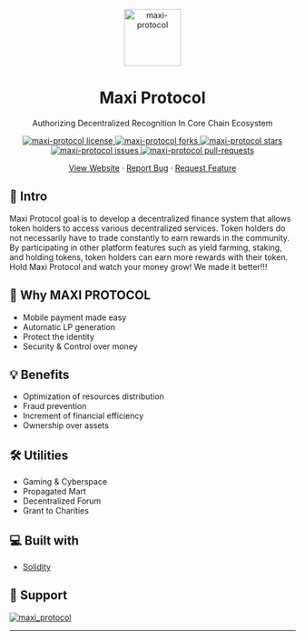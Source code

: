 <p align="center">
<img src="[https://i.ibb.co/jJswccT/logo200.webp](https://i.imgur.com/qca1eIV.jpg)" alt="maxi-protocol" width="100" border="0">
<h1 align="center">
Maxi Protocol
</h1>
</p>
<p align="center">
Authorizing Decentralized Recognition In Core Chain Ecosystem
</p>

<p align="center">
<a href="https://github.com/maxiprotocol/maxi-protocol/blob/main/LICENSE" target="blank">
<img src="https://img.shields.io/github/license/maxiprotocol/maxi-protocol" alt="maxi-protocol license" />
</a>
<a href="https://github.com/maxiprotocol/maxi-protocol/fork" target="blank">
<img src="https://img.shields.io/github/forks/maxiprotocol/maxi-protocol?style=flat-square" alt="maxi-protocol forks"/>
</a>
<a href="https://github.com/maxiprotocol/maxi-protocol/stargazers" target="blank">
<img src="https://img.shields.io/github/stars/maxiprotocol/maxi-protocol?style=flat-square" alt="maxi-protocol stars"/>
</a>
<a href="https://github.com/maxiprotocol/maxi-protocol/issues" target="blank">
<img src="https://img.shields.io/github/issues/maxiprotocol/maxi-protocol?style=flat-square" alt="maxi-protocol issues"/>
</a>
<a href="https://github.com/maxiprotocol/maxi-protocol/pulls" target="blank">
<img src="https://img.shields.io/github/issues-pr/maxiprotocol/maxi-protocol?style=flat-square" alt="maxi-protocol pull-requests"/>
</a>
</p>

<p align="center">
    <a href="https://maxiprotocol.com/" target="blank">View Website</a>
    ·
    <a href="https://github.com/maxiprotocol/maxi-protocol/issues/new/choose">Report Bug</a>
    ·
    <a href="https://github.com/maxiprotocol/maxi-protocol/issues/new/choose">Request Feature</a>
</p>

## 🚀 Intro

Maxi Protocol goal is to develop a decentralized finance system that allows token holders to access various decentralized services. Token holders do not necessarily have to trade constantly to earn rewards in the community. By participating in other platform features such as yield farming, staking, and holding tokens, token holders can earn more rewards with their token. Hold Maxi Protocol and watch your money grow! We made it better!!!

## 🧐 Why MAXI PROTOCOL

- Mobile payment made easy
- Automatic LP generation
- Protect the identity
- Security & Control over money

## 💡 Benefits

- Optimization of resources distribution
- Fraud prevention
- Increment of financial efficiency
- Ownership over assets

## 🛠️ Utilities

- Gaming & Cyberspace
- Propagated Mart
- Decentralized Forum
- Grant to Charities

## 💻 Built with

- [Solidity](https://soliditylang.org/)

## 🙏 Support

<p align="left">
<a href="[https://twitter.com/maxi_protocol](https://twitter.com/PepeTrump0)">
<img src="[https://img.shields.io/twitter/follow/maxi_protocol?style=social](https://pbs.twimg.com/profile_images/1660022617670049795/SiF47SgL_400x400.jpg)" alt="maxi_protocol"/>
</a>
</p>

<hr>
